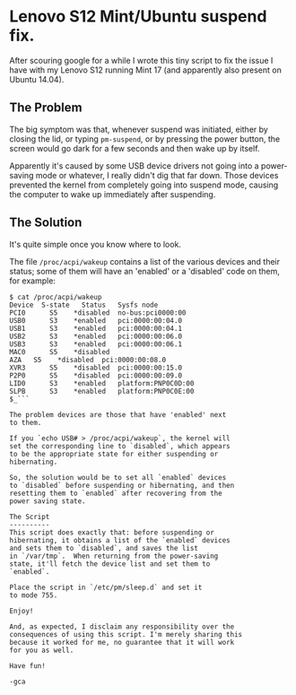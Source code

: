 Lenovo S12 Mint/Ubuntu suspend fix.
===================================
After scouring google for a while I wrote this
tiny script to fix the issue I have with my
Lenovo S12 running Mint 17 (and apparently
also present on Ubuntu 14.04).

The Problem
-----------
The big symptom was that, whenever suspend was initiated, either
by closing the lid, or typing `pm-suspend`, or by pressing the power
button, the screen would go dark for a few seconds and then
wake up by itself.

Apparently it's caused by some USB device drivers not going
into a power-saving mode or whatever, I really didn't dig
that far down. Those devices prevented the kernel from
completely going into suspend mode, causing the computer
to wake up immediately after suspending.

The Solution
------------
It's quite simple once you know where to look.

The file `/proc/acpi/wakeup` contains a list of the
various devices and their status; some of them will have
an 'enabled' or a 'disabled' code on them, for example:

```
$ cat /proc/acpi/wakeup
Device	S-state	  Status   Sysfs node
PCI0	  S5	*disabled  no-bus:pci0000:00
USB0	  S3	*enabled   pci:0000:00:04.0
USB1	  S3	*enabled   pci:0000:00:04.1
USB2	  S3	*enabled   pci:0000:00:06.0
USB3	  S3	*enabled   pci:0000:00:06.1
MAC0	  S5	*disabled
AZA	  S5	*disabled  pci:0000:00:08.0
XVR3	  S5	*disabled  pci:0000:00:15.0
P2P0	  S5	*disabled  pci:0000:00:09.0
LID0	  S3	*enabled   platform:PNP0C0D:00
SLPB	  S3	*enabled   platform:PNP0C0E:00
$_```

The problem devices are those that have 'enabled' next
to them.

If you `echo USB# > /proc/acpi/wakeup`, the kernel will
set the corresponding line to `disabled`, which appears
to be the appropriate state for either suspending or
hibernating.

So, the solution would be to set all `enabled` devices
to `disabled` before suspending or hibernating, and then
resetting them to `enabled` after recovering from the
power saving state.

The Script
----------
This script does exactly that: before suspending or
hibernating, it obtains a list of the `enabled` devices
and sets them to `disabled`, and saves the list
in `/var/tmp`.  When returning from the power-saving
state, it'll fetch the device list and set them to
`enabled`.

Place the script in `/etc/pm/sleep.d` and set it
to mode 755.

Enjoy!

And, as expected, I disclaim any responsibility over the
consequences of using this script. I'm merely sharing this
because it worked for me, no guarantee that it will work
for you as well.

Have fun!

-gca
